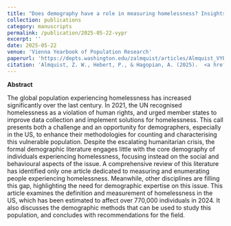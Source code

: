 ```yaml
---
title: "Does demography have a role in measuring homelessness? Insights and approaches in the United States"
collection: publications
category: manuscripts
permalink: /publication/2025-05-22-vypr
excerpt: ''
date: 2025-05-22
venue: 'Vienna Yearbook of Population Research'
paperurl: 'https://depts.washington.edu/zalmquist/articles/Almquist_VYPR.pdf'
citation: 'Almquist, Z. W., Hebert, P., & Hagopian, A. (2025).  <a href="https://doi.org/10.1553/p-5e53-9p3c">Does demography have a role in measuring homelessness? Insights and approaches in the United States</a>. <i>Vienna Yearbook of Population Research</i>, 23, 1-29.'
---
```





**Abstract**

The global population experiencing homelessness has increased significantly over the last century. In 2021, the UN recognised homelessness as a violation of human rights, and urged member states to improve data collection and implement solutions for homelessness. This call presents both a challenge and an opportunity for demographers, especially in the US, to enhance their methodologies for counting and characterising this vulnerable population. Despite the escalating humanitarian crisis, the formal demographic literature engages little with the core demography of individuals experiencing homelessness, focusing instead on the social and behavioural aspects of the issue. A comprehensive review of this literature has identified only one article dedicated to measuring and enumerating people experiencing homelessness. Meanwhile, other disciplines are filling this gap, highlighting the need for demographic expertise on this issue. This article examines the definition and measurement of homelessness in the US, which has been estimated to affect over 770,000 individuals in 2024. It also discusses the demographic methods that can be used to study this population, and concludes with recommendations for the field.
